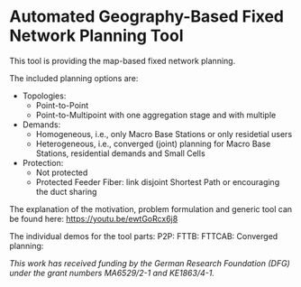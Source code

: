 # Automated Geography-Based Fixed Network Planning Tool

This tool is providing the map-based fixed network planning.

The included planning options are: 

* Topologies:
  * Point-to-Point
  * Point-to-Multipoint with one aggregation stage and with multiple
* Demands:
  * Homogeneous, i.e., only Macro Base Stations or only residetial users
  * Heterogeneous, i.e., converged (joint) planning for Macro Base Stations, residential demands and Small Cells
* Protection:
  * Not protected
  * Protected Feeder Fiber: link disjoint Shortest Path or encouraging the duct sharing
  
 
The explanation of the motivation, problem formulation and generic tool can be found here:
https://youtu.be/ewtGoRcx6j8

The individual demos for the tool parts:
P2P:
FTTB:
FTTCAB:
Converged planning:


*This work has received funding by the German Research Foundation (DFG) under the grant numbers MA6529/2-1 and KE1863/4-1.*
